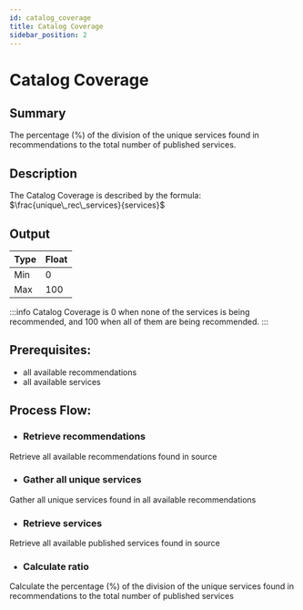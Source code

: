 ```yaml
---
id: catalog_coverage
title: Catalog Coverage
sidebar_position: 2
---
```


# Catalog Coverage

## Summary
The percentage (%) of the division of the unique services found in recommendations to the total number of published services.

## Description
The Catalog Coverage is described by the formula: $\frac{unique\_rec\_services}{services}$

## Output

| Type | Float |
| --- | ----------- |
| Min | 0 |
| Max | 100 |

:::info
Catalog Coverage is 0 when none of the services is being recommended, and 100 when all of them are being recommended.
:::

## Prerequisites:
* all available recommendations
* all available services

## Process Flow:
* ### Retrieve recommendations
Retrieve all available recommendations found in source
* ### Gather all unique services
Gather all unique services found in all available recommendations
* ### Retrieve services
Retrieve all available published services found in source
* ### Calculate ratio
Calculate the percentage (%) of the division of the unique services found in recommendations to the total number of published services

